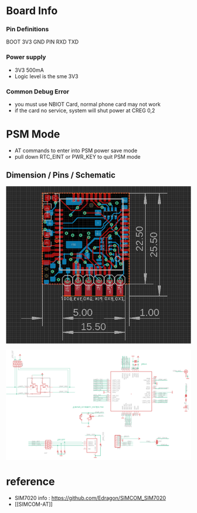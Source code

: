 

# Board Info 

### Pin Definitions 

BOOT 3V3 GND PIN RXD TXD


### Power supply 
- 3V3 500mA
- Logic level is the sme 3V3


### Common Debug Error

- you must use NBIOT Card, normal phone card may not work
- if the card no service, system will shut power at CREG 0,2

# PSM Mode 

- AT commands to enter into PSM power save mode 
- pull down RTC_EINT or PWR_KEY to quit PSM mode 

## Dimension / Pins / Schematic 

![](04-17-16-01-02-2023.png)

![](57-21-16-01-02-2023.png)



# reference 

- SIM7020 info : https://github.com/Edragon/SIMCOM_SIM7020
- [[SIMCOM-AT]]
